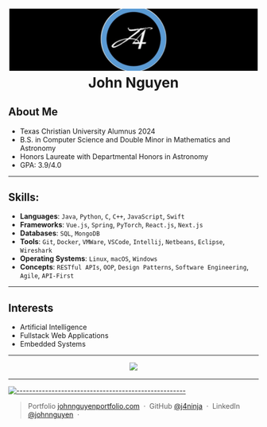 <h1 align="center">
  <br>
  <a href="https://johnnguyenportfolio.com/"><img src="./images/J4Logo.jpeg" alt="JN" width="500"></a>
  <br>
  John Nguyen
  <br>
</h1>


## About Me

- Texas Christian University Alumnus 2024
- B.S. in Computer Science and Double Minor in Mathematics and Astronomy
- Honors Laureate with Departmental Honors in Astronomy
- GPA: 3.9/4.0
---
## Skills:
- **Languages**: `Java`, `Python`, `C`, `C++`, `JavaScript`, `Swift`
- **Frameworks**: `Vue.js`, `Spring`, `PyTorch`, `React.js`, `Next.js`
- **Databases**: `SQL`, `MongoDB`
- **Tools**: `Git`, `Docker`, `VMWare`, `VSCode`, `Intellij`, `Netbeans`, `Eclipse`, `Wireshark`
- **Operating Systems**: `Linux`, `macOS`, `Windows`
- **Concepts**: `RESTful APIs`, `OOP`, `Design Patterns`, `Software Engineering`, `Agile`, `API-First`
---
## Interests
- Artificial Intelligence
- Fullstack Web Applications
- Embedded Systems
---

<p align="center">
    <a href="https://johnnguyenportfolio.com/"><img src="https://streak-stats.demolab.com/?user=j4ninja&theme=github-dark-blue"/></a>
</p>


---

[![-----------------------------------------------------](https://raw.githubusercontent.com/andreasbm/readme/master/assets/lines/water.png)](https://github.com/jhmejia?tab=repositories)
> Portfolio [johnnguyenportfolio.com](https://www.johnnguyenportfolio.com) &nbsp;&middot;&nbsp;
> GitHub [@j4ninja](https://github.com/j4ninja) &nbsp;&middot;&nbsp;
> LinkedIn [@johnnguyen](https://linkedin.com/in/john-4-nguyen) &nbsp;&middot;&nbsp;
